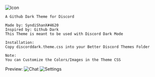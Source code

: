 ![Icon](https://github.com/SyndiShanX/Discord-Dark-Theme/blob/main/Images/Discord-Dark-Icon.png)

	A Github Dark Theme for Discord
	
	Made by: SyndiShanX#4620
	Inspired by: Github Dark
	This Theme is meant to be used with Discord Dark Mode
	
	Installation:
	Copy discorddark.theme.css into your Better Discord Themes Folder
	
	Note:
	You can Customize the Colors/Images in the Theme CSS

Preview:
![Chat](https://github.com/SyndiShanX/Discord-Dark-Theme/blob/main/Images/Discord-Dark-Chat.png)
![Settings](https://github.com/SyndiShanX/Discord-Dark-Theme/blob/main/Images/Discord-Dark-Settings.png)
